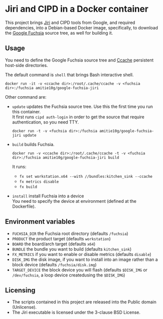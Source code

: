 # Jiri and CIPD in a Docker container
This project brings [Jiri](https://fuchsia.googlesource.com/jiri/) and CIPD tools from Google, and required dependencies, into a Debian-based Docker image, specifically, to download the [Google Fuchsia](https://fuchsia.dev/) source tree, as well for building it.

## Usage
You need to define the Google Fuchsia source tree and [Ccache](https://ccache.dev/) persistent host-side directories.

The default command is ``shell`` that brings Bash interactive shell.
```
docker run -it -v <ccache dir>:/root/.cache/ccache -v <fuchsia dir>:/fuchsia amitie10g/google-fuchsia-jiri
```

Other command are:

* ``update`` updates the Fuchsia source tree. Use this the first time you run this container.<br>It first runs ``cipd auth-login`` in order to get the source that require authentication, so you need TTY.
  ```
  docker run -t -v <fuchsia dir>:/fuchsia amitie10g/google-fuchsia-jiri update
  ```

* ``build`` builds Fuchsia.
  ```
  docker run -v <ccache dir>:/root/.cache/ccache -t -v <fuchsia dir>:/fuchsia amitie10g/google-fuchsia-jiri build
  ```
  It runs:
  * ``fx set workstation.x64 --with //bundles:kitchen_sink --ccache`` 
  * ``fx metrics disable``
  * ``fx build``

* ``install`` install Fuchsia into a device<br>You need to specify the device at environment (defined at the Dockerfile).
  
## Environment variables
* ``FUCHSIA_DIR`` the Fuchsia root directory (defaults ``/fuchsia``)
* ``PRODUCT`` the product target (defaults ``workstation``)
* ``BOARD`` the board/arch target (defaults ``x64``)
* ``BUNDLE`` the bundle you want to build (defaults ``kitchen_sink``)
* ``FX_METRICS`` if you want to enable or disable metrics (defaults ``disable``)
* ``DISK_IMG`` the disk image, if you want to install into an image rather than a block device (defaults ``/fuchsia/disk.img``)
* ``TARGET_DEVICE`` the block device you will flash (defaults ``$DISK_IMG`` or ``/dev/fuchsia``, a loop device createdusing the ``$DISK_IMG``)

## Licensing
* The scripts contained in this project are released into the Public domain (Unlicense).
* The Jiri executable is licensed under the 3-clause BSD License.

